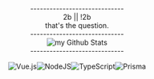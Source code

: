 
<div align="center">
  <div>-----------------------------</div>
  <div> 2b || !2b  </div>
  <div> that's the question. </div>
  <div>-----------------------------</div>
<img align="center" src="https://github-readme-stats.vercel.app/api?username=jeffersonsebastiao&include_all_commits=true&count_private=true&show_icons=true&line_height=20&title_color=2B5BBD&icon_color=1124BB&text_color=A1A1A1&bg_color=0,000000,130F40" alt="my Github Stats"/>
  
<div>-----------------------------</div>
  
  ![Vue.js](https://img.shields.io/badge/vuejs-%2335495e.svg?style=for-the-badge&logo=vuedotjs&logoColor=%234FC08D)![NodeJS](https://img.shields.io/badge/node.js-6DA55F?style=for-the-badge&logo=node.js&logoColor=white)![TypeScript](https://img.shields.io/badge/typescript-%23007ACC.svg?style=for-the-badge&logo=typescript&logoColor=white)![Prisma](https://img.shields.io/badge/Prisma-3982CE?style=for-the-badge&logo=Prisma&logoColor=white)
  

</div>
